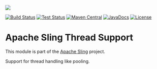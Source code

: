 [<img src="https://sling.apache.org/res/logos/sling.png"/>](https://sling.apache.org)

 [![Build Status](https://builds.apache.org/buildStatus/icon?job=Sling/sling-org-apache-sling-commons-threads/master)](https://builds.apache.org/job/Sling/job/sling-org-apache-sling-commons-threads/job/master) [![Test Status](https://img.shields.io/jenkins/t/https/builds.apache.org/job/Sling/job/sling-org-apache-sling-commons-threads/job/master.svg)](https://builds.apache.org/job/Sling/job/sling-org-apache-sling-commons-threads/job/master/test_results_analyzer/) [![Maven Central](https://maven-badges.herokuapp.com/maven-central/org.apache.sling/org.apache.sling.commons.threads/badge.svg)](https://search.maven.org/#search%7Cga%7C1%7Cg%3A%22org.apache.sling%22%20a%3A%22org.apache.sling.commons.threads%22) [![JavaDocs](https://www.javadoc.io/badge/org.apache.sling/org.apache.sling.commons.threads.svg)](https://www.javadoc.io/doc/org.apache.sling/org.apache.sling.commons.threads) [![License](https://img.shields.io/badge/License-Apache%202.0-blue.svg)](https://www.apache.org/licenses/LICENSE-2.0)

# Apache Sling Thread Support

This module is part of the [Apache Sling](https://sling.apache.org) project.

Support for thread handling like pooling.
